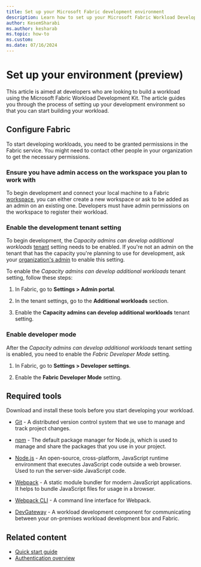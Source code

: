 ```yaml
---
title: Set up your Microsoft Fabric development environment
description: Learn how to set up your Microsoft Fabric Workload Development Kit environment so that you can start developing your workloads.
author: KesemSharabi
ms.author: kesharab
ms.topic: how-to
ms.custom:
ms.date: 07/16/2024
---
```


# Set up your environment (preview)

This article is aimed at developers who are looking to build a workload using the Microsoft Fabric Workload Development Kit. The article guides you through the process of setting up your development environment so that you can start building your workload.

## Configure Fabric

To start developing workloads, you need to be granted permissions in the Fabric service. You might need to contact other people in your organization to get the necessary permissions.

### Ensure you have admin access on the workspace you plan to work with

To begin development and connect your local machine to a Fabric [workspace](../enterprise/licenses.md#workspace), you can either create a new workspace or ask to be added as an admin on an existing one. Developers must have admin permissions on the workspace to register their workload.

### Enable the development tenant setting

To begin development, the *Capacity admins can develop additional workloads* [tenant](../enterprise/licenses.md#tenant) setting needs to be enabled. If you're not an admin on the tenant that has the capacity you're planning to use for development, ask your [organization's admin](../admin/roles.md) to enable this setting.

To enable the *Capacity admins can develop additional workloads* tenant setting, follow these steps:

1. In Fabric, go to **Settings > Admin portal**.

2. In the tenant settings, go to the **Additional workloads** section.

3. Enable the **Capacity admins can develop additional workloads** tenant setting.

### Enable developer mode

After the *Capacity admins can develop additional workloads* tenant setting is enabled, you need to enable the *Fabric Developer Mode* setting.

1. In Fabric, go to **Settings > Developer settings**.

2. Enable the **Fabric Developer Mode** setting.

## Required tools

Download and install these tools before you start developing your workload.

* [Git](https://git-scm.com/downloads) - A distributed version control system that we use to manage and track project changes.

* [npm](https://docs.npmjs.com/downloading-and-installing-node-js-and-npm) - The default package manager for Node.js, which is used to manage and share the packages that you use in your project.

* [Node.js](https://nodejs.org/en/download/) - An open-source, cross-platform, JavaScript runtime environment that executes JavaScript code outside a web browser. Used to run the server-side JavaScript code.

* [Webpack](https://webpack.js.org/guides/installation/) - A static module bundler for modern JavaScript applications. It helps to bundle JavaScript files for usage in a browser.

* [Webpack CLI](https://webpack.js.org/guides/installation) - A command line interface for Webpack.

* [DevGateway](https://go.microsoft.com/fwlink/?linkid=2272516) - A workload development component for communicating between your on-premises workload development box and Fabric.

## Related content

* [Quick start guide](quickstart-sample.md)
* [Authentication overview](./authentication-concept.md)